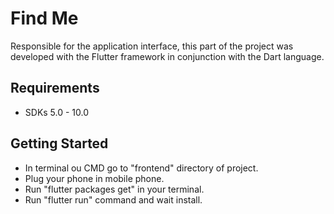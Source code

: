 # Find Me

Responsible for the application interface, this part of the project was developed with the Flutter framework in conjunction with the Dart language.

## Requirements
- SDKs 5.0 - 10.0

## Getting Started

- In terminal ou CMD go to "frontend" directory of project.
- Plug your phone in mobile phone.
- Run "flutter packages get" in your terminal.
- Run "flutter run" command and wait install.

